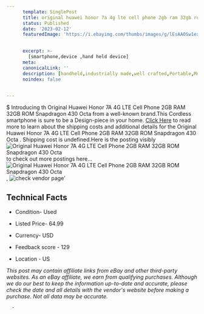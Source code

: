 ```yaml
---
      template: SinglePost
      title: original huawei honor 7a 4g lte cell phone 2gb ram 32gb rom snapdragon 430 octa 
      status: Published
      date: '2023-02-12'
      featuredImage: 'https://i.ebayimg.com/thumbs/images/g/lEsAAOSw1exiSTXw/s-l225.jpg'
       

      excerpt: >-
        [smartphone,device ,hand held device]
      meta:
      canonicalLink: ''
      description: [handheld,industrially made,well crafted,Portable,Mobile,Compact,Convenient,Lightweight,Maneuverable,Man-portable,Miniature,Carriable,Hand-held,Light,Holdable,Transportable,Mobile device,Pocket-sized,On-the-go,Wireless,Cordless,Compact size,Convenient size, smartphone,device ,hand held device]
      noindex: false
      

---
```

$
      Introducing th Original Huawei Honor 7A 4G LTE Cell Phone 2GB RAM 32GB ROM Snapdragon 430 Octa  from a well-known brand.This Cordless smartphone is sure to be a Design-piece in your home. [Click Here](https://www.ebay.com/itm/313941329262?hash=item49185c856e%3Ag%3AlEsAAOSw1exiSTXw&mkevt=1&mkcid=1&mkrid=711-53200-19255-0&campid=%253CePNCampaignId%253E&customid=%253CreferenceId%253E&toolid=10049) to read more to learn about the shipping costs and additional details for the Original Huawei Honor 7A 4G LTE Cell Phone 2GB RAM 32GB ROM Snapdragon 430 Octa . Shipping cost is undefined.Here is the posting visibly ![Original Huawei Honor 7A 4G LTE Cell Phone 2GB RAM 32GB ROM Snapdragon 430 Octa ](https://i.ebayimg.com/thumbs/images/g/lEsAAOSw1exiSTXw/s-l225.jpg) to check out more postings here... ![Original Huawei Honor 7A 4G LTE Cell Phone 2GB RAM 32GB ROM Snapdragon 430 Octa ](https://i.ebayimg.com/images/g/lEsAAOSw1exiSTXw/s-l1200.jpg), ![check vendor page](https://origin-galleryplus.ebayimg.com/ws/web/313941329262_2_0_1/225x225.jpg,https://origin-galleryplus.ebayimg.com/ws/web/313941329262_3_0_1/225x225.jpg,https://origin-galleryplus.ebayimg.com/ws/web/313941329262_4_0_1/225x225.jpg,https://origin-galleryplus.ebayimg.com/ws/web/313941329262_5_0_1/225x225.jpg,https://origin-galleryplus.ebayimg.com/ws/web/313941329262_6_0_1/225x225.jpg,https://origin-galleryplus.ebayimg.com/ws/web/313941329262_7_0_1/225x225.jpg)'

      

 ## Technical Facts 



     
      

 - Condition- Used 


      

 - Listed Price- 64.99 


      

 - Currency- USD 


      

 - Feedback score - 129 


      

 - Location - US 


      
      

 *_This post may contain affiliate links from eBay and other third-party websites. As an eBay affiliate, we earn from qualifying purchases. Although we do our best to keep the information up-to-date and accurate, please check the date and all details with the vendor's website before making a purchase. Not all data may be accurate._*




      -
